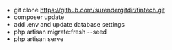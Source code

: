 - git clone https://github.com/surendergitdir/fintech.git
- composer update
- add .env and update database settings
- php artisan migrate:fresh --seed
- php artisan serve
